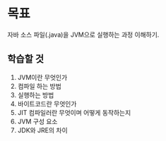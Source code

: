 # 목표
자바 소스 파일(.java)을 JVM으로 실행하는 과정 이해하기.

## 학습할 것
1. JVM이란 무엇인가 
2. 컴파일 하는 방법 
3. 실행하는 방법 
4. 바이트코드란 무엇인가 
5. JIT 컴파일러란 무엇이며 어떻게 동작하는지 
6. JVM 구성 요소 
7. JDK와 JRE의 차이

